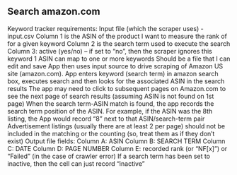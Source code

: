 ## Search amazon.com
Keyword tracker requirements:
Input file (which the scraper uses)  - input.csv
Column 1 is the ASIN of the product I want to measure the rank of for a given keyword
Column 2 is the search term used to execute the search
Column 3: active (yes/no) – if set to “no”, then the scraper ignores this keyword
1 ASIN can map to one or more keywords
Should be a file that I can edit and save
App then uses input source to drive scraping of Amazon US site (amazon.com).
App enters keyword (search term) in amazon search box, executes search and then looks for the associated ASIN in the search results
The app may need to click to subsequent pages on Amazon.com to see the next page of search results (assuming ASIN is not found on 1st page)
When the search term-ASIN match is found, the app records the search term position of the ASIN.
For example, if the ASIN was the 8th listing, the App would record “8” next to that ASIN/search-term pair
Advertisement listings (usually there are at least 2 per page) should not be included in the matching or the counting (so, treat them as if they don’t exist)
Output file fields:
Column A: ASIN
Column B: SEARCH TERM
Column C: DATE
Column D: PAGE NUMBER
Column E: recorded rank (or “NF[x]”) or “Failed” (in the case of crawler error)
If a search term has been set to inactive, then the cell can just record “inactive”
